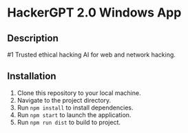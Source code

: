 # HackerGPT 2.0 Windows App

## Description
#1 Trusted ethical hacking AI for web and network hacking.

## Installation
1. Clone this repository to your local machine.
2. Navigate to the project directory.
3. Run `npm install` to install dependencies.
4. Run `npm start` to launch the application.
5. Run `npm run dist` to build to project.